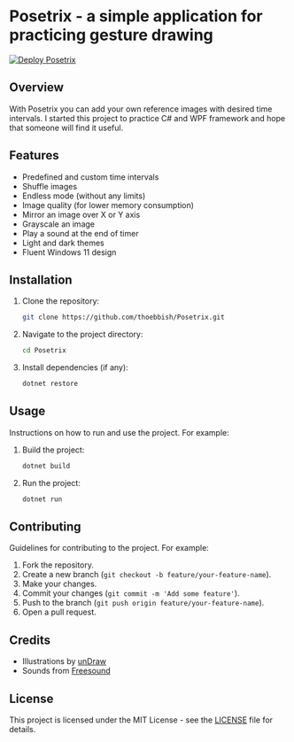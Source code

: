 # Posetrix - a simple application for practicing gesture drawing
[![Deploy Posetrix](https://github.com/zhemchugoff/Posetrix/actions/workflows/deploy-posetrix.yml/badge.svg?branch=main)](https://github.com/zhemchugoff/Posetrix/actions/workflows/deploy-posetrix.yml)

## Overview
With Posetrix you can add your own reference images with desired time intervals. I started this project to practice C# and WPF framework and hope that someone will find it useful.

## Features
- Predefined and custom time intervals
- Shuffle images
- Endless mode (without any limits)
- Image quality (for lower memory consumption)
- Mirror an image over X or Y axis
- Grayscale an image
- Play a sound at the end of timer
- Light and dark themes
- Fluent Windows 11 design

## Installation
1. Clone the repository:
   ```sh
   git clone https://github.com/thoebbish/Posetrix.git
   ```
2. Navigate to the project directory:
   ```sh
   cd Posetrix
   ```
3. Install dependencies (if any):
   ```sh
   dotnet restore
   ```

## Usage
Instructions on how to run and use the project. For example:
1. Build the project:
   ```sh
   dotnet build
   ```
2. Run the project:
   ```sh
   dotnet run
   ```

## Contributing
Guidelines for contributing to the project. For example:
1. Fork the repository.
2. Create a new branch (`git checkout -b feature/your-feature-name`).
3. Make your changes.
4. Commit your changes (`git commit -m 'Add some feature'`).
5. Push to the branch (`git push origin feature/your-feature-name`).
6. Open a pull request.

## Credits
- Illustrations by [unDraw](https://undraw.co)
- Sounds from [Freesound](https://freesound.org)

## License
This project is licensed under the MIT License - see the [LICENSE](LICENSE) file for details.

